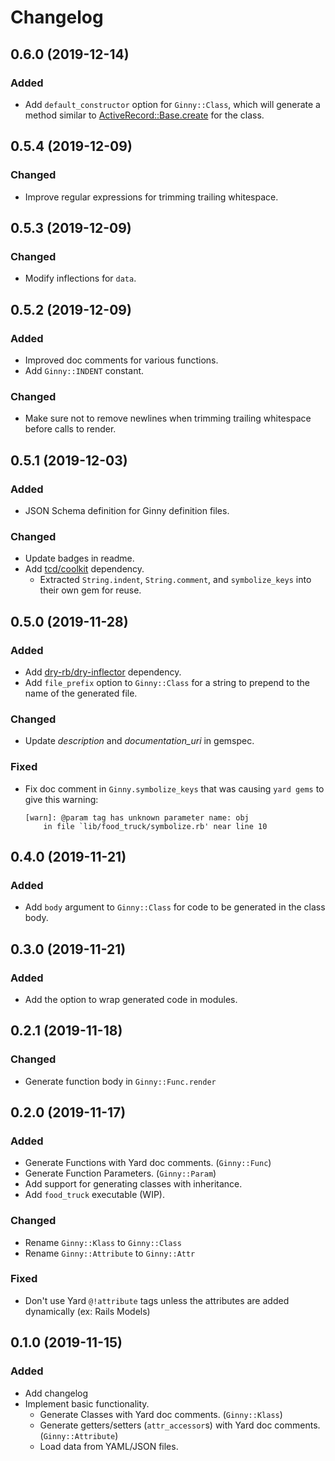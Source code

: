 # Changelog

<!-- ## master (unreleased) -->

## 0.6.0 (2019-12-14)

### Added

- Add `default_constructor` option for `Ginny::Class`, which will generate a method similar to [ActiveRecord::Base.create][create_method_link] for the class.

[create_method_link]: https://apidock.com/rails/ActiveRecord/Persistence/ClassMethods/create 

## 0.5.4 (2019-12-09)

### Changed

- Improve regular expressions for trimming trailing whitespace.

## 0.5.3 (2019-12-09)

### Changed

- Modify inflections for `data`.

## 0.5.2 (2019-12-09)

### Added

- Improved doc comments for various functions.
- Add `Ginny::INDENT` constant.

### Changed

- Make sure not to remove newlines when trimming trailing whitespace before calls to render.

## 0.5.1 (2019-12-03)

### Added

- JSON Schema definition for Ginny definition files.

### Changed 

- Update badges in readme.
- Add [tcd/coolkit](https://github.com/tcd/coolkit) dependency.
    - Extracted `String.indent`, `String.comment`, and `symbolize_keys` into their own gem for reuse.

## 0.5.0 (2019-11-28)

### Added

- Add [dry-rb/dry-inflector](https://github.com/dry-rb/dry-inflector) dependency.
- Add `file_prefix` option to `Ginny::Class` for a string to prepend to the name of the generated file.

### Changed 

- Update *description* and *documentation_uri* in gemspec.

### Fixed

- Fix doc comment in `Ginny.symbolize_keys` that was causing `yard gems` to give this warning:
    ```
    [warn]: @param tag has unknown parameter name: obj 
        in file `lib/food_truck/symbolize.rb' near line 10
    ```

## 0.4.0 (2019-11-21)

### Added

- Add `body` argument to `Ginny::Class` for code to be generated in the class body.

## 0.3.0 (2019-11-21)

### Added

- Add the option to wrap generated code in modules.

## 0.2.1 (2019-11-18)

### Changed

- Generate function body in `Ginny::Func.render`

## 0.2.0 (2019-11-17)

### Added

- Generate Functions with Yard doc comments. (`Ginny::Func`)
- Generate Function Parameters. (`Ginny::Param`)
- Add support for generating classes with inheritance.
- Add `food_truck` executable (WIP).

### Changed

- Rename `Ginny::Klass` to `Ginny::Class`
- Rename `Ginny::Attribute` to `Ginny::Attr`

### Fixed

- Don't use Yard `@!attribute` tags unless the attributes are added dynamically (ex: Rails Models)

## 0.1.0 (2019-11-15)

### Added

- Add changelog
- Implement basic functionality.
    - Generate Classes with Yard doc comments. (`Ginny::Klass`)
    - Generate getters/setters (`attr_accessor`s) with Yard doc comments. (`Ginny::Attribute`)
    - Load data from YAML/JSON files.

